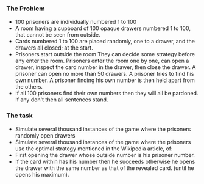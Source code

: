 ### The Problem
- 100 prisoners are individually numbered 1 to 100
- A room having a cupboard of 100 opaque drawers numbered 1 to 100, that cannot be seen from outside.
- Cards numbered 1 to 100 are placed randomly, one to a drawer, and the drawers all closed; at the start.
- Prisoners start outside the room
    They can decide some strategy before any enter the room.
    Prisoners enter the room one by one, can open a drawer, inspect the card number in the drawer, then close the drawer.
    A prisoner can open no more than 50 drawers.
    A prisoner tries to find his own number.
    A prisoner finding his own number is then held apart from the others.
- If all 100 prisoners find their own numbers then they will all be pardoned. If any don't then all sentences stand.

### The task
- Simulate several thousand instances of the game where the prisoners randomly open drawers
- Simulate several thousand instances of the game where the prisoners use the optimal strategy mentioned in the Wikipedia article, of:
- First opening the drawer whose outside number is his prisoner number.
- If the card within has his number then he succeeds otherwise he opens the drawer with the same number as that of the revealed card. (until he opens his maximum).
